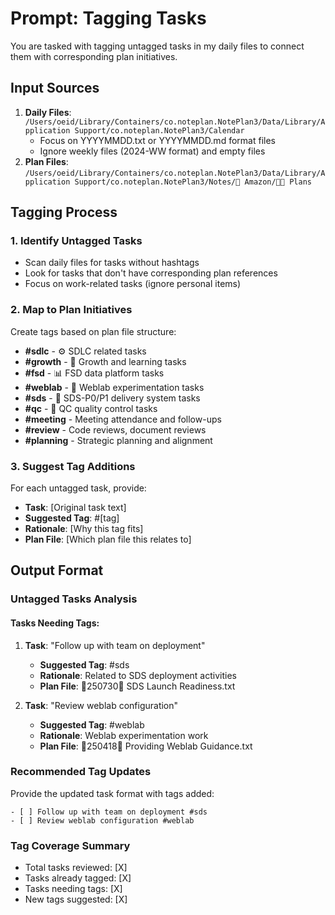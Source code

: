 # Prompt: Tagging Tasks
You are tasked with tagging untagged tasks in my daily files to connect them with corresponding plan initiatives.

## Input Sources
1. **Daily Files**: `/Users/oeid/Library/Containers/co.noteplan.NotePlan3/Data/Library/Application Support/co.noteplan.NotePlan3/Calendar`
   - Focus on YYYYMMDD.txt or YYYYMMDD.md format files
   - Ignore weekly files (2024-WW format) and empty files
2. **Plan Files**: `/Users/oeid/Library/Containers/co.noteplan.NotePlan3/Data/Library/Application Support/co.noteplan.NotePlan3/Notes/🏢 Amazon/🏢📆 Plans`

## Tagging Process

### 1. Identify Untagged Tasks
- Scan daily files for tasks without hashtags
- Look for tasks that don't have corresponding plan references
- Focus on work-related tasks (ignore personal items)

### 2. Map to Plan Initiatives
Create tags based on plan file structure:
- **#sdlc** - ⚙️ SDLC related tasks
- **#growth** - 🌱 Growth and learning tasks  
- **#fsd** - 📊 FSD data platform tasks
- **#weblab** - 🧪 Weblab experimentation tasks
- **#sds** - 🚚 SDS-P0/P1 delivery system tasks
- **#qc** - 🛒 QC quality control tasks
- **#meeting** - Meeting attendance and follow-ups
- **#review** - Code reviews, document reviews
- **#planning** - Strategic planning and alignment

### 3. Suggest Tag Additions
For each untagged task, provide:
- **Task**: [Original task text]
- **Suggested Tag**: #[tag]
- **Rationale**: [Why this tag fits]
- **Plan File**: [Which plan file this relates to]

## Output Format

### Untagged Tasks Analysis

#### Tasks Needing Tags:
1. **Task**: "Follow up with team on deployment"
   - **Suggested Tag**: #sds
   - **Rationale**: Related to SDS deployment activities
   - **Plan File**: 🏢250730🚚 SDS Launch Readiness.txt

2. **Task**: "Review weblab configuration"
   - **Suggested Tag**: #weblab
   - **Rationale**: Weblab experimentation work
   - **Plan File**: 🏢250418🧪 Providing Weblab Guidance.txt

### Recommended Tag Updates
Provide the updated task format with tags added:
```
- [ ] Follow up with team on deployment #sds
- [ ] Review weblab configuration #weblab
```

### Tag Coverage Summary
- Total tasks reviewed: [X]
- Tasks already tagged: [X]
- Tasks needing tags: [X]
- New tags suggested: [X]
